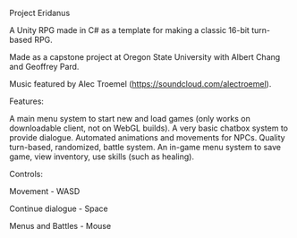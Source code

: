 Project Eridanus

A Unity RPG made in C# as a template for making a classic 16-bit turn-based RPG.

Made as a capstone project at Oregon State University with Albert Chang and Geoffrey Pard.

Music featured by Alec Troemel (https://soundcloud.com/alectroemel).

Features:

A main menu system to start new and load games (only works on downloadable client, not on WebGL builds). A very basic chatbox system to provide dialogue. Automated animations and movements for NPCs. Quality turn-based, randomized, battle system. An in-game menu system to save game, view inventory, use skills (such as healing).


Controls:

Movement - WASD

Continue dialogue - Space

Menus and Battles - Mouse
